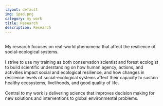 ```yaml
---
layout: default
img: ipad.png
category: my work
title: Research
description: Research
---
```

  <br>
  My research focuses on real-world phenomena that affect the resilience of social-ecological systems.
  </br>
  <br>
  I strive to use my training as both conservation scientist and forest ecologist to build scientific understanding on how human agency, actions, and activities impact social and ecological resilience, and how changes in resilience levels of social-ecological systems affect their capacity to sustain healthy ecosystems, livelihoods, and good quality of life.
  <br/>
  <br>
  Central to my work is delivering science that improves decision making for new solutions and interventions to global environmental problems.<br/>

